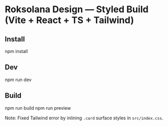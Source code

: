 # Roksolana Design — Styled Build (Vite + React + TS + Tailwind)

## Install
npm install

## Dev
npm run dev

## Build
npm run build
npm run preview

Note: Fixed Tailwind error by inlining `.card` surface styles in `src/index.css`.
